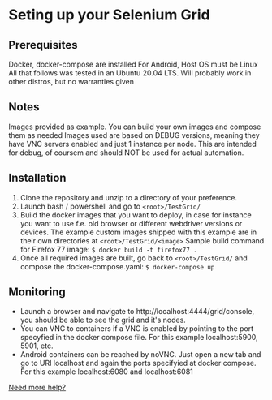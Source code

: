# Seting up your Selenium Grid

## Prerequisites

Docker, docker-compose are installed
For Android, Host OS must be Linux
All that follows was tested in an Ubuntu 20.04 LTS. Will probably work in other distros, but no warranties given
## Notes
Images provided as example. You can build your own images and compose them as needed
Images used are based on DEBUG versions, meaning they have VNC servers enabled and just 1 instance per node. This are intended for debug, of coursem and should NOT be used for actual automation.
## Installation

1. Clone the repository and unzip to a directory of your preference.
2. Launch bash / powershell and go to ` <root>/TestGrid/ `
3. Build the docker images that you want to deploy, in case for instance you want to use f.e. old browser or different webdriver versions or devices. The example custom images shipped with this example are in their own directories at ` <root>/TestGrid/<image> `
Sample build command for Firefox 77 image: `$ docker build -t firefox77 . `
4. Once all required images are built, go back to `<root>/TestGrid/` and compose the docker-compose.yaml:
`$ docker-compose up`


## Monitoring

- Launch a browser and navigate to http://localhost:4444/grid/console, you should be able to see the grid and it's nodes.
- You can VNC to containers if a VNC is enabled by pointing to the port specyfied in the docker compose file. For this example localhost:5900, 5901, etc.
- Android containers can be reached by noVNC. Just open a new tab and go to URI localhost and again the ports specifyied at docker compose. For this example localhost:6080 and localhost:6081


[Need more help?](https://github.com/matiasleandronunez/TrelloCoreTest/blob/master/README_SELENIUM_GRID_SETUP_FROM_ZERO.md)
